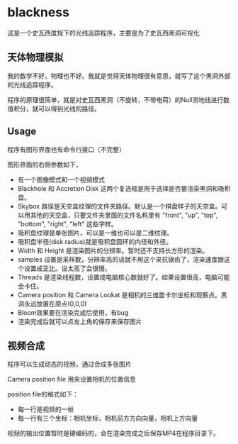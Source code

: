 # blackness

这是一个史瓦西度规下的光线追踪程序，主要是为了史瓦西黑洞可视化

## 天体物理模拟

我的数学不好，物理也不好。我就是觉得天体物理很有意思，就写了这个黑洞外部的光线追踪程序。

程序的原理很简单，就是对史瓦西黑洞（不旋转，不带电荷）的Null测地线进行数值积分，就可以得到光线的路径。

## Usage

程序有图形界面也有命令行接口（不完整）

图形界面的右侧参数如下，

- 有一个图像模式和一个视频模式
- Blackhole 和 Accretion Disk 这两个复选框是用于选择是否要渲染黑洞和吸积盘。
- Skybox 路径是天空盒纹理的文件夹路径。默认是一个棋盘样子的天空盒。可以用其他的天空盒，只要文件夹里面的文件名称里有 "front", "up", "top", "bottom", "right", "left" 这些字样。
- 吸积盘纹理是单张图片，可以是一维也可以是二维纹理。
- 吸积盘半径(disk radius)就是吸积盘圆环的内径和外径。
- Width 和 Height 是渲染图片的分辨率。暂时还不支持长方形的渲染。
- samples 设置是采样数，分辨率高的话就不用这个来抗锯齿了，渲染速度跟这个设置成正比。设太高了会很慢。
- Threads 是渲染线程数，设置成电脑核心数就好了。如果设置很高，电脑可能会卡住。
- Camera position 和 Camera Lookat 是相机的三维笛卡尔坐标和观察点。黑洞永远放置在原点(0,0,0)
- Bloom效果要在渲染完成后使用，有bug
- 渲染完成后就可以点左上角的保存来保存图片

## 视频合成

程序可以生成动态的视频，通过合成多张图片

Camera position file 用来设置相机的位置信息

position file的格式如下：

- 每一行是视频的一帧
- 每一行有三个坐标：相机坐标，相机前方方向向量，相机上方向量

视频的输出位置暂时是硬编码的，会在渲染完成之后保存MP4在程序目录下。